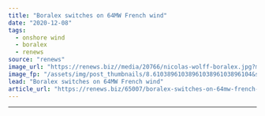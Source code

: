 ```yaml
---
title: "Boralex switches on 64MW French wind"
date: "2020-12-08"
tags: 
  - onshore wind
  - boralex
  - renews
source: "renews"
image_url: "https://renews.biz//media/20766/nicolas-wolff-boralex.jpg?mode=crop&width=770&heightratio=0.6103896103896103896103896104&slimmage=true"
image_fp: "/assets/img/post_thumbnails/8.6103896103896103896103896104&slimmage=true"
lead: "Boralex switches on 64MW French wind"
article_url: "https://renews.biz/65007/boralex-switches-on-64mw-french-wind/"
---
```


---
